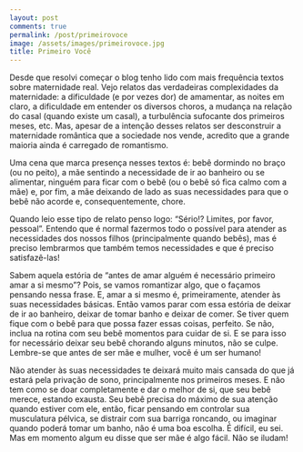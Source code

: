 ```yaml
---
layout: post
comments: true
permalink: /post/primeirovoce
image: /assets/images/primeirovoce.jpg
title: Primeiro Você
---
```


Desde que resolvi começar o blog tenho lido com mais frequência textos sobre maternidade real. Vejo relatos das verdadeiras 
complexidades da maternidade: a dificuldade (e por vezes dor) de amamentar, as noites em claro, a dificuldade em entender os 
diversos choros, a mudança na relação do casal (quando existe um casal), a turbulência sufocante dos primeiros meses, etc. Mas, 
apesar de a intenção desses relatos ser desconstruir a maternidade romântica que a sociedade nos vende, acredito que a grande 
maioria ainda é carregado de romantismo. 

Uma cena que marca presença nesses textos é: bebê dormindo no braço (ou no peito), a mãe sentindo a necessidade de ir ao 
banheiro ou se alimentar, ninguém para ficar com o bebê (ou o bebê só fica calmo com a mãe) e, por fim, a mãe deixando de lado 
as suas necessidades para que o bebê não acorde e, consequentemente, chore.

Quando leio esse tipo de relato penso logo: “Sério!? Limites, por favor, pessoal”. Entendo que é normal fazermos todo o 
possível para atender as necessidades dos nossos filhos (principalmente quando bebês), mas é preciso lembrarmos que também 
temos necessidades e que é preciso satisfazê-las! 

Sabem aquela estória de “antes de amar alguém é necessário primeiro amar a si mesmo”? Pois, se vamos romantizar algo, que o 
façamos pensando nessa frase. E, amar a si mesmo é, primeiramente, atender às suas necessidades básicas. Então vamos parar com 
essa estória de deixar de ir ao banheiro, deixar de tomar banho e deixar de comer. Se tiver quem fique com o bebê para que 
possa fazer essas coisas, perfeito. Se não, inclua na rotina com seu bebê momentos para cuidar de si. E se para isso for 
necessário deixar seu bebê chorando alguns minutos, não se culpe. Lembre-se que antes de ser mãe e mulher, você é um ser 
humano!

Não atender às suas necessidades te deixará muito mais cansada do que já estará pela privação de sono, principalmente nos 
primeiros meses. E não tem como se doar completamente e dar o melhor de si, que seu bebê merece, estando exausta. Seu bebê 
precisa do máximo de sua atenção quando estiver com ele, então, ficar pensando em controlar sua musculatura pélvica, se 
distrair com sua barriga roncando, ou imaginar quando poderá tomar um banho, não é uma boa escolha. É difícil, eu sei. Mas em 
momento algum eu disse que ser mãe é algo fácil. Não se iludam! 
